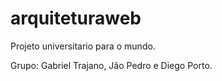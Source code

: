 # arquiteturaweb

Projeto universitario para o mundo.

Grupo: Gabriel Trajano, Jão Pedro e Diego Porto.
